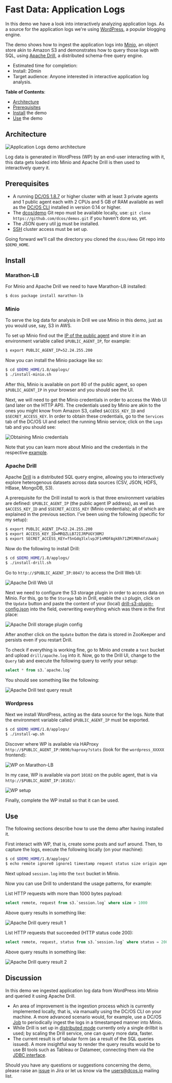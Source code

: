# Fast Data: Application Logs

In this demo we have a look into interactively analyzing application logs.
As a source for the application logs we're using [WordPress](https://wordpress.org/),
a popular blogging engine.

The demo shows how to ingest the application logs into [Minio](https://minio.io/),
an object store akin to Amazon S3 and demonstrates how to query those logs with SQL,
using [Apache Drill](http://drill.apache.org/), a distributed schema-free query engine.

- Estimated time for completion:
 - Install: 20min
- Target audience: Anyone interested in interactive application log analysis.

**Table of Contents**:

- [Architecture](#architecture)
- [Prerequisites](#prerequisites)
- [Install](#install) the demo
- [Use](#use) the demo

## Architecture

![Application Logs demo architecture](img/applogs-architecture.png)

Log data is generated in WordPress (WP) by an end-user interacting with it, this
data gets loaded into Minio and Apache Drill is then used to interactively query it.

## Prerequisites

- A running [DC/OS 1.8.7](https://dcos.io/releases/1.8.7/) or higher cluster with at least 3 private agents and 1 public agent each with 2 CPUs and 5 GB of RAM available as well as the [DC/OS CLI](https://dcos.io/docs/1.8/usage/cli/install/) installed in version 0.14 or higher.
- The [dcos/demo](https://github.com/dcos/demos/) Git repo must be available locally, use: `git clone https://github.com/dcos/demos.git` if you haven't done so, yet.
- The JSON query util [jq](https://github.com/stedolan/jq/wiki/Installation) must be installed.
- [SSH](https://dcos.io/docs/1.8/administration/access-node/sshcluster/) cluster access must be set up.

Going forward we'll call the directory you cloned the `dcos/demo` Git repo into `$DEMO_HOME`.

## Install

### Marathon-LB

For Minio and Apache Drill we need to have Marathon-LB installed:

```bash
$ dcos package install marathon-lb
```

### Minio

To serve the log data for analysis in Drill we use Minio in this demo, just as you would use, say, S3 in AWS.

To set up Minio find out the [IP of the public agent](https://dcos.io/docs/1.8/administration/locate-public-agent/)
and store it in an environment variable called `$PUBLIC_AGENT_IP`, for example:

```bash
$ export PUBLIC_AGENT_IP=52.24.255.200
```

Now you can install the Minio package like so:

```bash
$ cd $DEMO_HOME/1.8/applogs/
$ ./install-minio.sh
```

After this, Minio is available on port 80 of the public agent, so open `$PUBLIC_AGENT_IP`
in your browser and you should see the UI.

Next, we will need to get the Minio credentials in order to access the Web UI (and later on the HTTP API).
The credentials used by Minio are akin to the ones you might know from Amazon S3, called `$ACCESS_KEY_ID`
and `$SECRET_ACCESS_KEY`. In order to obtain these credentials, go to the `Services` tab of the DC/OS UI and
select the running Minio service; click on the `Logs` tab and you should see:

![Obtaining Minio credentials](img/minio-creds.png)

Note that you can learn more about Minio and the credentials in the respective [example](https://github.com/dcos/examples/tree/master/1.8/minio#using-browser-console).

### Apache Drill

Apache [Drill](http://drill.apache.org/docs/) is a distributed SQL query engine, allowing
you to interactively explore heterogenous datasets across data sources (CSV, JSON, HDFS, HBase, MongoDB, S3).

A prerequisite for the Drill install to work is that three environment variables
are defined: `$PUBLIC_AGENT_IP` (the public agent IP address), as well as `$ACCESS_KEY_ID`
and `$SECRET_ACCESS_KEY` (Minio credentials); all of which are explained in the
previous section. I've been using the following (specific for my setup):

```bash
$ export PUBLIC_AGENT_IP=52.24.255.200
$ export ACCESS_KEY_ID=MRQZLLB72IJRPUGY30MJ
$ export SECRET_ACCESS_KEY=f5nGdq3lxlvpJF1nMOFAgk8h71ZMlM0h4fzUwakj
```

Now do the following to install Drill:

```bash
$ cd $DEMO_HOME/1.8/applogs/
$ ./install-drill.sh
```

Go to `http://$PUBLIC_AGENT_IP:8047/` to access the Drill Web UI:

![Apache Drill Web UI](img/drill-ui.png)

Next we need to configure the S3 storage plugin in order to access data on Minio.
For this, go to the `Storage` tab in Drill, enable the `s3` plugin, click on the `Update` button and paste the content of your (local) [drill-s3-plugin-config.json](drill/drill-s3-plugin-config.json) into the field, overwriting everything which was there in the first place:

![Apache Drill storage plugin config](img/drill-storage-plugin.png)

After another click on the `Update` button the data is stored in ZooKeeper and persists even if you restart Drill.

To check if everything is working fine, go to Minio and create a `test` bucket and upload `drill/apache.log` into it.
Now, go to the Drill UI, change to the `Query` tab and execute the following query to verify your setup:

```sql
select * from s3.`apache.log`
```

You should see something like the following:

![Apache Drill test query result](img/drill-test.png)

### Wordpress

Next we install WordPress, acting as the data source for the logs.
Note that the environment variable called `$PUBLIC_AGENT_IP` must be exported.

```bash
$ cd $DEMO_HOME/1.8/applogs/
$ ./install-wp.sh
```

Discover where WP is available via HAProxy `http://$PUBLIC_AGENT_IP:9090/haproxy?stats`
(look for the `wordpress_XXXXX` frontend):

![WP on Marathon-LB](img/wp-mlb.png)

In my case, WP is available via port `10102` on the public agent, that is via `http://$PUBLIC_AGENT_IP:10102/`:

![WP setup](img/wp.png)

Finally, complete the WP install so that it can be used.

## Use

The following sections describe how to use the demo after having installed it.

First interact with WP, that is, create some posts and surf around. Then, to capture the logs,
execute the following locally (on your machine):

```bash
$ cd $DEMO_HOME/1.8/applogs/
$ echo remote ignore0 ignore1 timestamp request status size origin agent > session.log && dcos task log --lines 1000 wordpress | tail -n +30 | sed 's, \[\(.*\)\] , \"\1\" ,' >> session.log
```

Next upload `session.log` into the `test` bucket in Minio.

Now you can use Drill to understand the usage patterns, for example:

List HTTP requests with more than 1000 bytes payload:

```sql
select remote, request from s3.`session.log` where size > 1000
```

Above query results in something like:

![Apache Drill query result 1](img/query-result1.png)


List HTTP requests that succeeded (HTTP status code 200):

```sql
select remote, request, status from s3.`session.log` where status = 200
```

Above query results in something like:

![Apache Drill query result 2](img/query-result2.png)

## Discussion

In this demo we ingested application log data from WordPress into Minio and queried
it using Apache Drill.

- An area of improvement is the ingestion process which is currently implemented
locally, that is, via manually using the DC/OS CLI on your machine. A more advanced
scenario would, for example, use a DC/OS [Job](https://dcos.io/docs/1.8/usage/jobs/)
to periodically ingest the logs in a timestamped manner into Minio.
- While Drill is set up in [distributed mode](http://drill.apache.org/docs/installing-drill-in-distributed-mode/)
currently only a single drillbit is used; by scaling the Drill service, one can
query more data, faster.
- The current result is of tabular form (as a result of the SQL queries issued).
A more insightful way to render the query results would be to use BI tools such as
Tableau or Datameer, connecting them via the [JDBC interface](http://drill.apache.org/docs/interfaces-introduction/).

Should you have any questions or suggestions concerning the demo, please raise an [issue](https://jira.mesosphere.com/) in Jira or let us know via the [users@dcos.io](mailto:users@dcos.io) mailing list.
